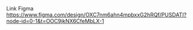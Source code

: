 Link Figma
https://www.figma.com/design/OXC7nm6ahn4mpbxxG2hRQf/PUSDATI?node-id=0-1&t=OOC9jkNX6CfeMbLX-1
